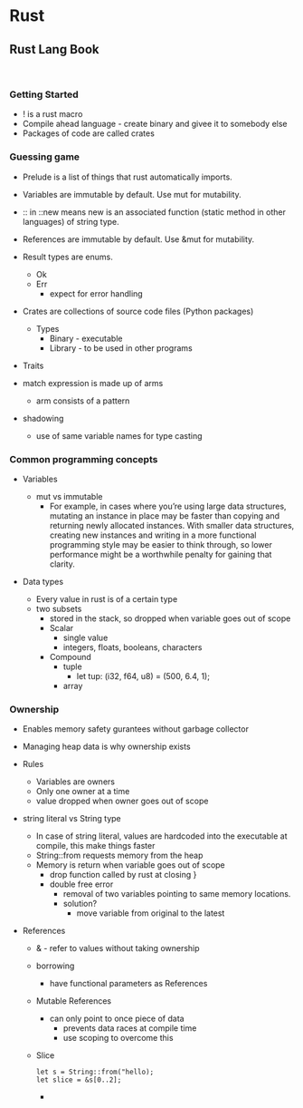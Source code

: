 # Rust

## Rust Lang Book
<br/>

### Getting Started

- ! is a rust macro
- Compile ahead language - create binary and givee it to somebody else
- Packages of code are called crates

### Guessing game

- Prelude is a list of things that rust automatically imports.
- Variables are immutable by default. Use mut for mutability.
- :: in ::new means new is an associated function (static method in other languages) of string type.
- References are immutable by default. Use &mut for mutability.
- Result types are enums.
    - Ok
    - Err
        - expect for error handling

- Crates are collections of source code files (Python packages)
    - Types
        - Binary - executable
        - Library - to be used in other programs

- Traits
- match expression is made up of arms
    - arm consists of a pattern
- shadowing
    - use of same variable names for type casting


### Common programming concepts

- Variables
    - mut vs immutable
        - For example, in cases where you’re using large data structures, mutating an instance in place may be faster than copying and returning newly allocated instances. With smaller data structures, creating new instances and writing in a more functional programming style may be easier to think through, so lower performance might be a worthwhile penalty for gaining that clarity.

- Data types
    - Every value in rust is of a certain type
    - two subsets
        - stored in the stack, so dropped when variable goes out of scope
        - Scalar
            - single value
            - integers, floats, booleans, characters
        - Compound
            - tuple
                - let tup: (i32, f64, u8) = (500, 6.4, 1);
            - array

### Ownership

- Enables memory safety gurantees without garbage collector
- Managing heap data is why ownership exists
- Rules
    - Variables are owners 
    - Only one owner at a time 
    - value dropped when owner goes out of scope

- string literal vs String type
    - In case of string literal, values are hardcoded into the executable at compile, this make things faster
    - String::from requests memory from the heap
    - Memory is return when variable goes out of scope
        - drop function called by rust at closing }
        - double free error 
            - removal of two variables pointing to same memory locations.
            - solution?
                - move variable from original to the latest

- References
    - & - refer to values without taking ownership
    - borrowing
        - have functional parameters as References
    - Mutable References        
        - can only point to once piece of data
            - prevents data races at compile time
            - use scoping to overcome this
    - Slice 
  
        ``` 
        let s = String::from("hello); 
        let slice = &s[0..2];
        ```
        -   
         